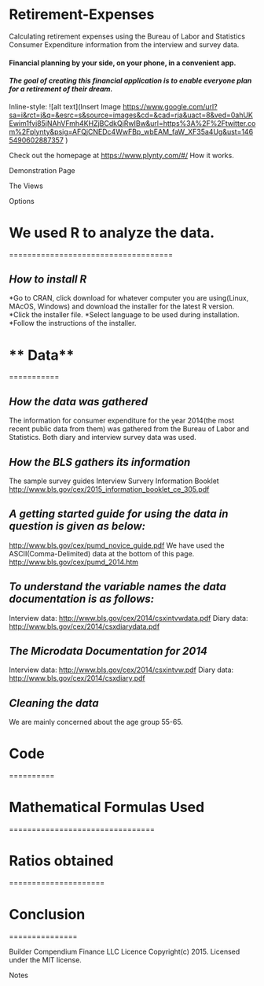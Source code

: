 # Retirement-Expenses
Calculating retirement expenses using the Bureau of Labor and Statistics Consumer Expenditure information from the interview and survey data.

#### Financial planning by your side, on your phone, in a convenient app.
#### *The goal of creating this financial application is to enable everyone plan for a retirement of their dream.*
Inline-style:
![alt text](Insert Image https://www.google.com/url?sa=i&rct=j&q=&esrc=s&source=images&cd=&cad=rja&uact=8&ved=0ahUKEwim1fvj85jNAhVFmh4KHZjBCdkQjRwIBw&url=https%3A%2F%2Ftwitter.com%2Fplynty&psig=AFQjCNEDc4WwFBp_wbEAM_faW_XF35a4Ug&ust=1465490602887357 )


[logo]: https://www.google.com/search?q=plynty&espv=2&biw=1920&bih=964&tbm=isch&imgil=9167o9lhpBQwiM%253A%253B402upgbBUCcaDM%253Bhttps%25253A%25252F%25252Ftwitter.com%25252Fplynty&source=iu&pf=m&fir=9167o9lhpBQwiM%253A%252C402upgbBUCcaDM%252C_&usg=__X3RuWrIarZNu3C9HexsTZmNqcSw%3D&dpr=1&ved=0ahUKEwi5s9nxwJjNAhXIJB4KHTnHCtIQyjcIMg&ei=tBlYV7mJDsjJeLmOq5AN#imgrc=9167o9lhpBQwiM%3A

Check out the homepage at https://www.plynty.com/#/
How it works.

Demonstration Page

The Views

Options
 
# **We used R to analyze the data.**
====================================

## *How to install R*

*Go to CRAN, click download for whatever computer you are using(Linux, MAcOS, Windows) and download the installer for the latest R version.
*Click the installer file.
*Select language to be used during installation.
*Follow the instructions of the installer.

# ** Data**
===========
## *How the data was gathered*
The information for consumer expenditure for the year 2014(the most recent public data from them) was gathered from the Bureau of Labor and Statistics. Both diary and interview survey data was used.

## *How the BLS gathers its information*
The sample survey guides 
Interview Survery Information Booklet http://www.bls.gov/cex/2015_information_booklet_ce_305.pdf

## *A getting started guide for using the data in question is given as below:*
http://www.bls.gov/cex/pumd_novice_guide.pdf
We have used the ASCII(Comma-Delimited) data at the bottom of this page.
http://www.bls.gov/cex/pumd_2014.htm

## *To understand the variable names the data documentation is as follows:*
Interview data: http://www.bls.gov/cex/2014/csxintvwdata.pdf
Diary data: http://www.bls.gov/cex/2014/csxdiarydata.pdf

## *The Microdata Documentation for 2014*
Interview data: http://www.bls.gov/cex/2014/csxintvw.pdf
Diary data: http://www.bls.gov/cex/2014/csxdiary.pdf

## *Cleaning the data*
We are mainly concerned about the age group 55-65.

# **Code**
==========

# **Mathematical Formulas Used**
================================

# **Ratios obtained**
=====================

# **Conclusion**
===============






Builder
Compendium Finance LLC
Licence
Copyright(c) 2015. Licensed under the MIT license.

Notes

  
